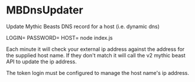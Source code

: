 # MBDnsUpdater
Update Mythic Beasts DNS record for a host (i.e. dynamic dns)

LOGIN=<token user> PASSWORD=<token password> HOST=<host name> node index.js

Each minute it will check your external ip address against the address for the supplied host name.
If they don't match it will call the v2 mythic beast API to update the ip address.

The token login must be configured to manage the host name's ip address.
